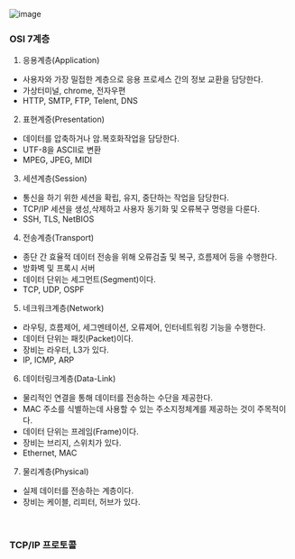 ![image](https://user-images.githubusercontent.com/50320556/172038349-b9225d71-f665-4bed-a6e3-723c40a10cc0.png)  

### OSI 7계층
1) 응용계층(Application)  
- 사용자와 가장 밀접한 계층으로 응용 프로세스 간의 정보 교환을 담당한다.  
- 가상터미널, chrome, 전자우편  
-  HTTP, SMTP, FTP, Telent, DNS  
  
2) 표현계증(Presentation)  
- 데이터를 압축하거나 암.복호화작업을 담당한다.  
- UTF-8을 ASCII로 변환  
- MPEG, JPEG, MIDI  
  
3) 세션계층(Session)  
- 통신을 하기 위한 세션을 확립, 유지, 중단하는 작업을 담당한다.  
- TCP/IP 세션을 생성,삭제하고 사용자 동기화 및 오류복구 명령을 다룬다.  
- SSH, TLS, NetBIOS  
  
4) 전송계층(Transport) 
- 종단 간 효율적 데이터 전송을 위해 오류검출 및 복구, 흐름제어 등을 수행한다.  
- 방화벽 및 프록시 서버  
- 데이터 단위는 세그먼트(Segment)이다.  
- TCP, UDP, OSPF  
  
5) 네크워크계층(Network)  
- 라우팅, 흐름제어, 세그멘테이션, 오류제어, 인터네트워킹 기능을 수행한다.    
- 데이터 단위는 패킷(Packet)이다.  
- 장비는 라우터, L3가 있다.  
- IP, ICMP, ARP  
  
6) 데이터링크계층(Data-Link)  
- 물리적인 연결을 통해 데이터를 전송하는 수단을 제공한다.  
- MAC 주소를 식별하는데 사용할 수 있는 주소지정체계를 제공하는 것이 주목적이다.  
- 데이터 단위는 프레임(Frame)이다.  
- 장비는 브리지, 스위치가 있다.  
- Ethernet, MAC  
  
7) 물리계층(Physical)  
- 실제 데이터를 전송하는 계층이다.  
- 장비는 케이블, 리피터, 허브가 있다.  

<br>

### TCP/IP 프로토콜


